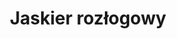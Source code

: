 ---
title: 'Jaskier rozłogowy'
latina: '(Ranunculus repens)'
pubDate: 'Jun 01 2025'
mainImage: 'https://res.cloudinary.com/drvpquisg/image/upload/t_website/v1748809034/jaskier_rozlogowy_gfrywf.jpg'
level1: 'rośliny naczyniowe'
level2: 'jaskrowce'
level3: 'jaskrowate'
level4: 'jaskier'
flowertime: 'maj - wrzesień'
where: 'Występuje naturalnie w Azji, Europie i Afryce Północnej. Ponadto został zawleczony na Makaronezję, Maskareny, do Ameryki Północnej, Australii i Nowej Zelandii. W Polsce jest pospolity na całym obszarze.'
---
